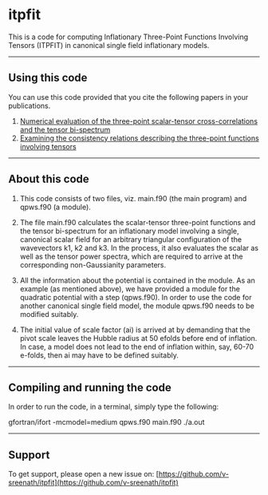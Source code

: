 # itpfit
This is a code for computing Inflationary Three-Point Functions Involving Tensors (ITPFIT) 
in canonical single field inflationary models.

---
## Using this code

You can use this code provided that you cite the following papers in your publications.

1. [Numerical evaluation of the three-point scalar-tensor cross-correlations and the tensor bi-spectrum](https://doi.org/10.1088/1475-7516/2013/12/037)
2. [Examining the consistency relations describing the three-point functions involving tensors](https://doi.org/10.1088/1475-7516/2014/10/021)

---
## About this code

1. This code consists of two files, viz. main.f90 (the main program) and 
   qpws.f90 (a module).
2. The file main.f90 calculates the scalar-tensor three-point functions and 
   the tensor bi-spectrum for an inflationary model involving a single, 
   canonical scalar field for an arbitrary triangular configuration of the 
   wavevectors k1, k2 and k3. In the process, it also evaluates the scalar 
   as well as the tensor power spectra, which are required to arrive at the 
   corresponding non-Gaussianity parameters.
3. All the information about the potential is contained in the module. As an 
   example (as mentioned above), we have provided a module for the quadratic 
   potential with a step (qpws.f90). In order to use the code for another 
   canonical single field model, the module qpws.f90 needs to be modified 
   suitably.

4. The initial value of scale factor (ai) is arrived at by demanding that the 
   pivot scale leaves the Hubble radius at 50 efolds before end of inflation. 
   In case, a model does not lead to the end of inflation within, say, 60-70 
   e-folds, then ai may have to be defined suitably.

---
## Compiling and running the code

In order to run the code, in a terminal, simply type the following:

gfortran/ifort -mcmodel=medium qpws.f90 main.f90
./a.out

---
## Support

To get support, please open a new issue on: 
[https://github.com/v-sreenath/itpfit](https://github.com/v-sreenath/itpfit)
